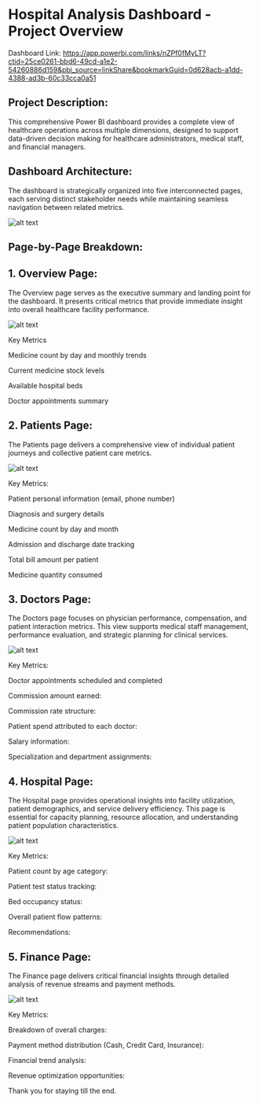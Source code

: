 # Hospital Analysis Dashboard - Project Overview

Dashboard Link: https://app.powerbi.com/links/nZPf0fMyLT?ctid=25ce0261-bbd6-49cd-a1e2-54260886d159&pbi_source=linkShare&bookmarkGuid=0d628acb-a1dd-4388-ad3b-60c33cca0a51


## Project Description:

This comprehensive Power BI dashboard provides a complete view of healthcare operations across multiple dimensions, designed to support data-driven decision making for healthcare administrators, medical staff, and financial managers. 



## Dashboard Architecture:

The dashboard is strategically organized into five interconnected pages, each serving distinct stakeholder needs while maintaining seamless navigation between related metrics. 

![alt text](https://github.com/BigyanduttPanda/POWER-BI-PROJECTS/blob/main/Hospital%20Analysis%20Dashboard%20/Dashboard%20Pages/Home.png)


## Page-by-Page Breakdown:

## 1. Overview Page:

The Overview page serves as the executive summary and landing point for the dashboard. It presents critical metrics that provide immediate insight into overall healthcare facility performance.

![alt text](https://github.com/BigyanduttPanda/POWER-BI-PROJECTS/blob/main/Hospital%20Analysis%20Dashboard%20/Dashboard%20Pages/overview.png)


Key Metrics

Medicine count by day and monthly trends

Current medicine stock levels

Available hospital beds

Doctor appointments summary



## 2. Patients Page:

The Patients page delivers a comprehensive view of individual patient journeys and collective patient care metrics. 

![alt text](https://github.com/BigyanduttPanda/POWER-BI-PROJECTS/blob/main/Hospital%20Analysis%20Dashboard%20/Dashboard%20Pages/Patient.png)



Key Metrics:

Patient personal information (email, phone number)

Diagnosis and surgery details

Medicine count by day and month

Admission and discharge date tracking

Total bill amount per patient

Medicine quantity consumed





## 3. Doctors Page:

The Doctors page focuses on physician performance, compensation, and patient interaction metrics. This view supports medical staff management, performance evaluation, and strategic planning for clinical services.

![alt text](https://github.com/BigyanduttPanda/POWER-BI-PROJECTS/blob/main/Hospital%20Analysis%20Dashboard%20/Dashboard%20Pages/Doctor.png)


Key Metrics:

Doctor appointments scheduled and completed

Commission amount earned:

Commission rate structure:

Patient spend attributed to each doctor:

Salary information:

Specialization and department assignments:



## 4. Hospital Page:

The Hospital page provides operational insights into facility utilization, patient demographics, and service delivery efficiency. This page is essential for capacity planning, resource allocation, and understanding patient population characteristics.

![alt text](https://github.com/BigyanduttPanda/POWER-BI-PROJECTS/blob/main/Hospital%20Analysis%20Dashboard%20/Dashboard%20Pages/Hospital.png)

Key Metrics:

Patient count by age category:

Patient test status tracking:

Bed occupancy status:

Overall patient flow patterns:

Recommendations:



## 5. Finance Page:

The Finance page delivers critical financial insights through detailed analysis of revenue streams and payment methods. 

![alt text](https://github.com/BigyanduttPanda/POWER-BI-PROJECTS/blob/main/Hospital%20Analysis%20Dashboard%20/Dashboard%20Pages/Finance.png)

Key Metrics:

Breakdown of overall charges:

Payment method distribution (Cash, Credit Card, Insurance):

Financial trend analysis:

Revenue optimization opportunities:



Thank you for staying till the end.
